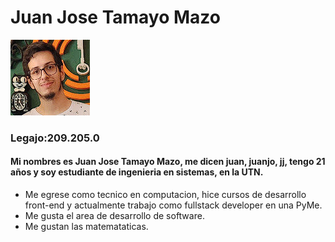 # Juan Jose Tamayo Mazo
![Foto de perfil](perfil.png)
### Legajo:209.205.0
#### Mi nombres es Juan Jose Tamayo Mazo, me dicen juan, juanjo, jj, tengo 21 años y soy estudiante de ingenieria en sistemas, en la UTN.
- Me egrese como tecnico en computacion, hice cursos de desarrollo front-end y actualmente trabajo como  fullstack developer en una PyMe.
- Me gusta el area de desarrollo de software.
- Me gustan las matemataticas.
